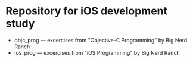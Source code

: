 # Repository for iOS development study
- objc_prog — excercises from "Objective-C Programming" by Big Nerd Ranch
- ios_prog — excercises from "iOS Programming" by Big Nerd Ranch
